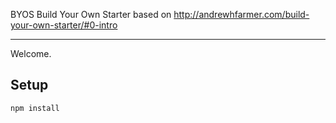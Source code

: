 BYOS
Build Your Own Starter
based on http://andrewhfarmer.com/build-your-own-starter/#0-intro

---
 
Welcome.

Setup
---
 
```
npm install
```
